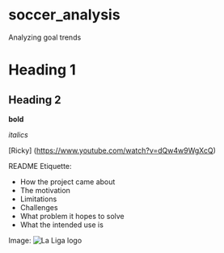 # soccer_analysis
Analyzing goal trends

# Heading 1

## Heading 2

**bold**

*italics*

[Ricky] (https://www.youtube.com/watch?v=dQw4w9WgXcQ)

README Etiquette:
- How the project came about
- The motivation
- Limitations
- Challenges
- What problem it hopes to solve
- What the intended use is

Image:
![La Liga logo](https://assets.laliga.com/assets/logos/laliga-v/laliga-v-300x300.jpg)
